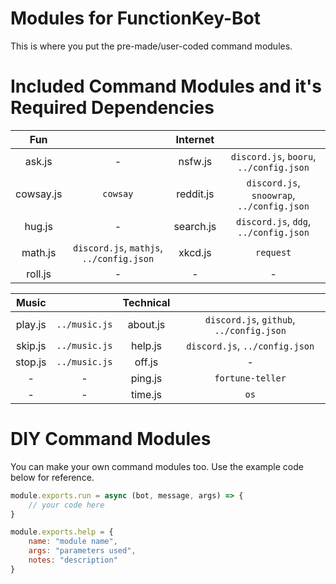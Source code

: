 # Modules for FunctionKey-Bot
This is where you put the pre-made/user-coded command modules.

# Included Command Modules and it's Required Dependencies
| Fun       |                                          | Internet  |                                            |
|:---------:|:----------------------------------------:|:---------:|:------------------------------------------:|
| ask.js    | -                                        | nsfw.js   | `discord.js`, `booru`, `../config.json`    | 
| cowsay.js | `cowsay`                                 | reddit.js | `discord.js`, `snoowrap`, `../config.json` | 
| hug.js    | -                                        | search.js | `discord.js`, `ddg`, `../config.json`      |
| math.js   | `discord.js`, `mathjs`, `../config.json` | xkcd.js   | `request`                                  |
| roll.js   | -                                        | -         | -                                          |

| Music   |               | Technical |                                                |
|:-------:|:-------------:|:---------:|:----------------------------------------------:|
| play.js | `../music.js` | about.js  | `discord.js`, `github`, `../config.json`       |
| skip.js | `../music.js` | help.js   | `discord.js`, `../config.json`                 |
| stop.js | `../music.js` | off.js    | -                                              |
| -       | -             | ping.js   | `fortune-teller`                               |
| -       | -             | time.js   | `os`                                           |

# DIY Command Modules
You can make your own command modules too. Use the example code below for reference.

```javascript
module.exports.run = async (bot, message, args) => {
    // your code here
}

module.exports.help = {
    name: "module name",
    args: "parameters used",
    notes: "description"
}
```